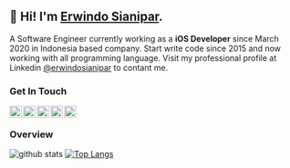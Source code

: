 ## **👋 Hi! I'm [Erwindo Sianipar](https://erwindosianipar.me).**

A Software Engineer currently working as a **iOS Developer** since March 2020 in Indonesia based company. Start write code since 2015 and now working with all programming language. Visit my professional profile at Linkedin [@erwindosianipar](https://id.linkedin.com/in/erwindosianipar) to contant me.

### **Get In Touch**

<div>
  <a href="https://www.facebook.com/erwindoosianipar">
    <img align="left" alt="Erwindo Sianipar | Facebook" width="21px" src="https://image.flaticon.com/icons/png/128/174/174848.png" />
  </a>
  <a href="https://twitter.com/erwindosianipar">
    <img align="left" alt="Erwindo Sianipar | Twitter" width="21px" src="https://image.flaticon.com/icons/png/128/174/174876.png" />
  </a>
  <a href="https://www.instagram.com/erwindosianipar">
    <img align="left" alt="Erwindo Sianipar | Instagram" width="21px" src="https://image.flaticon.com/icons/png/128/174/174855.png" />
  </a>
  <a href="https://id.linkedin.com/in/erwindosianipar">
    <img align="left" alt="Erwindo Sianipar | LinkedIn" width="21px" src="https://image.flaticon.com/icons/png/128/174/174857.png" />
  </a>
  <a href="https://medium.com/@erwindosianipar">
    <img align="left" alt="Erwindo Sianipar | Medium" width="21px" src="https://image.flaticon.com/icons/png/128/174/174858.png" />
  </a>
</div>
<br/>

### **Overview**

![github stats](https://github-readme-stats.vercel.app/api?username=erwindosianipar&show_icons=true)
[![Top Langs](https://github-readme-stats.vercel.app/api/top-langs/?username=erwindosianipar&hide=php,html&langs_count=10&layout=compact)](https://github.com/erwindosianipar?tab=repositories)
